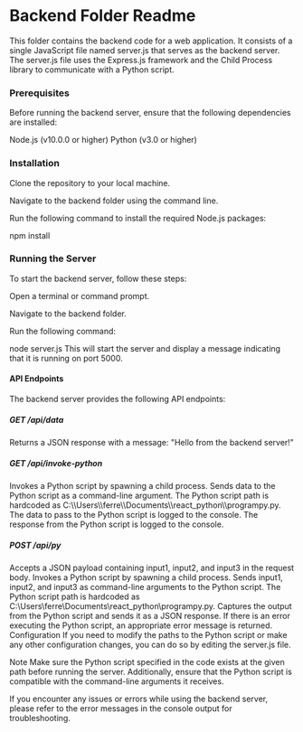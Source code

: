 <h1> Backend Folder Readme </h1>
This folder contains the backend code for a web application. It consists of a single JavaScript file named server.js that serves as the backend server. The server.js file uses the Express.js framework and the Child Process library to communicate with a Python script.

<h3> Prerequisites </h3>
Before running the backend server, ensure that the following dependencies are installed:

Node.js (v10.0.0 or higher)
Python (v3.0 or higher)

<h3> Installation </h3>
Clone the repository to your local machine.

Navigate to the backend folder using the command line.

Run the following command to install the required Node.js packages:

npm install

<h3> Running the Server </h3> 
To start the backend server, follow these steps:

Open a terminal or command prompt.

Navigate to the backend folder.

Run the following command:

node server.js
This will start the server and display a message indicating that it is running on port 5000.

<h4> API Endpoints </h4>
The backend server provides the following API endpoints:

<h5> GET /api/data </h5>
Returns a JSON response with a message: "Hello from the backend server!"
<h5> GET /api/invoke-python </h5>
Invokes a Python script by spawning a child process.
Sends data to the Python script as a command-line argument.
The Python script path is hardcoded as C:\\Users\\ferre\\Documents\\react_python\\programpy.py.
The data to pass to the Python script is logged to the console.
The response from the Python script is logged to the console.

<h5> POST /api/py </h5>

Accepts a JSON payload containing input1, input2, and input3 in the request body.
Invokes a Python script by spawning a child process.
Sends input1, input2, and input3 as command-line arguments to the Python script.
The Python script path is hardcoded as C:\\Users\\ferre\\Documents\\react_python\\programpy.py.
Captures the output from the Python script and sends it as a JSON response.
If there is an error executing the Python script, an appropriate error message is returned.
Configuration
If you need to modify the paths to the Python script or make any other configuration changes, you can do so by editing the server.js file.

Note
Make sure the Python script specified in the code exists at the given path before running the server. Additionally, ensure that the Python script is compatible with the command-line arguments it receives.

If you encounter any issues or errors while using the backend server, please refer to the error messages in the console output for troubleshooting.
